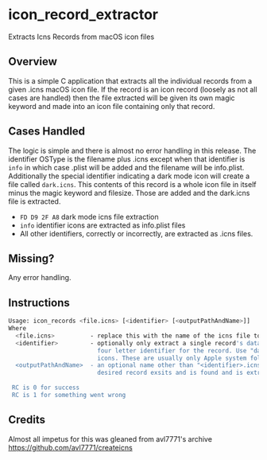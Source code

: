 # icon_record_extractor
Extracts Icns Records from macOS icon files

## Overview
This is a simple C application that extracts all the individual records from a given .icns macOS icon file. If the record is an icon record (loosely as not all cases are handled) then the file extracted will be given its own magic keyword and made into an icon file containing only that record.

## Cases Handled
The logic is simple and there is almost no error handling in this release. The identifier OSType is the filename plus .icns except when that identifier is `info` in which case .plist will be added and the filename will be info.plist. Additionally the special identifier indicating a dark mode icon will create a file called `dark.icns`. This contents of this record is a whole icon file in itself minus the magic keyword and filesize. Those are added and the dark.icns file is extracted.

 * `FD D9 2F A8` dark mode icns file extraction
 * `info` identifier icons are extracted as info.plist files
 * All other identifiers, correctly or incorrectly, are extracted as .icns files.
 
## Missing?
Any error handling.

## Instructions
```sh
Usage: icon_records <file.icns> [<identifier> [<outputPathAndName>]]
Where
  <file.icns>          - replace this with the name of the icns file to extract from
  <identifier>         - optionally only extract a single record's data. Supply the
                         four letter identifier for the record. Use "dark" for darkmode
                         icons. These are usually only Apple system folder icons.
  <outputPathAndName>  - an optional name other than "<identifier>.icns". Only used when
                         desired record exsits and is found and is extracted.
                         
 RC is 0 for success
 RC is 1 for something went wrong
```

## Credits
Almost all impetus for this was gleaned from avl7771's archive https://github.com/avl7771/createicns
